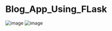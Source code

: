 # Blog_App_Using_FLask
![image](https://user-images.githubusercontent.com/114987949/230563762-2f52b546-db0d-47b5-a413-25aa8c8ea106.png)
![image](https://user-images.githubusercontent.com/114987949/230563852-932451a8-ef05-4566-b5d0-5eb3e1e7a206.png)
